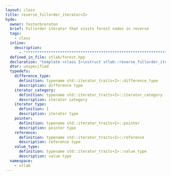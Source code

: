 ```yaml
---
layout: class
title: reverse_fullorder_iterator<I>
hyde:
  owner: fosterbrereton
  brief: Fullorder iterator that visits forest nodes in reverse
  tags:
    - class
  inline:
    description:
      - "***********************************************************************************************"
  defined_in_file: stlab/forest.hpp
  declaration: "template <class I>\nstruct stlab::reverse_fullorder_iterator;"
  dtor: unspecified
  typedefs:
    difference_type:
      definition: typename std::iterator_traits<I>::difference_type
      description: difference type
    iterator_category:
      definition: typename std::iterator_traits<I>::iterator_category
      description: iterator category
    iterator_type:
      definition: I
      description: iterator type
    pointer:
      definition: typename std::iterator_traits<I>::pointer
      description: pointer type
    reference:
      definition: typename std::iterator_traits<I>::reference
      description: reference type
    value_type:
      definition: typename std::iterator_traits<I>::value_type
      description: value type
  namespace:
    - stlab
---
```

